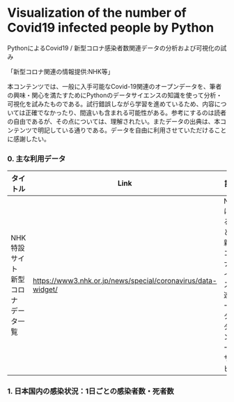 # Visualization of the number of Covid19 infected people by Python
 
PythonによるCovid19 / 新型コロナ感染者数関連データの分析および可視化の試み

「新型コロナ関連の情報提供:NHK等」

本コンテンツでは、一般に入手可能なCovid-19関連のオープンデータを、筆者の興味・関心を満たすためにPythonのデータサイエンスの知識を使って分析・可視化を試みたものである。試行錯誤しながら学習を進めているため、内容については正確でなかったり、間違いも含まれる可能性がある。参考にするのは読者の自由であるが、その点については、理解されたい。またデータの出典は、本コンテンツで明記している通りである。データを自由に利用させていただけることに感謝したい。

### 0. 主な利用データ

タイトル|Link|説明
-----|--------|--------|
NHK 特設サイト 新型コロナ データ一覧 |<a href="https://www3.nhk.or.jp/news/special/coronavirus/data-widget/">https://www3.nhk.or.jp/news/special/coronavirus/data-widget/</a>| NHKによるまとめ　新型コロナウイルス関連データ・ダウンロードサービス|

### 1. 日本国内の感染状況：1日ごとの感染者数・死者数